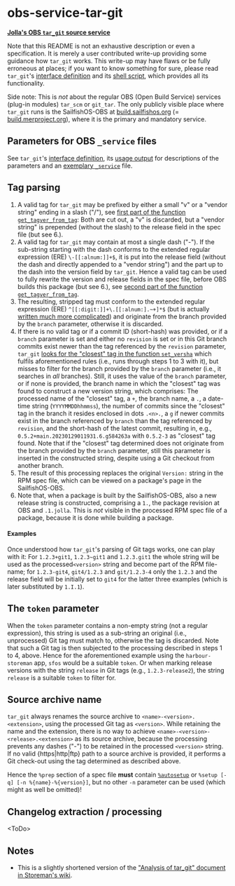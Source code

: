 # obs-service-tar-git
[**Jolla's OBS `tar_git` source service**](https://github.com/MeeGoIntegration/obs-service-tar-git)

Note that this README is not an exhaustive description or even a specification.  It is merely a user contributed write-up providing some guidance how `tar_git` works.  This write-up may have flaws or be fully erroneous at places; if you want to know something for sure, please read `tar_git`'s [interface definition](https://github.com/MeeGoIntegration/obs-service-tar-git/blob/master/tar_git.service) and its [shell script](https://github.com/MeeGoIntegration/obs-service-tar-git/blob/master/tar_git), which provides all its functionality.

Side note: This is *not* about the regular OBS (Open Build Service) services (plug-in modules) `tar_scm` or `git_tar`.  The only publicly visible place where `tar_git` runs is the SailfishOS-OBS at [build.sailfishos.org](https://build.sailfishos.org/) (= [build.merproject.org](https://build.merproject.org/)), where it is the primary and mandatory service.

## Parameters for OBS `_service` files
See `tar_git`'s [interface definition](https://github.com/MeeGoIntegration/obs-service-tar-git/blob/master/tar_git.service), its [usage output](https://github.com/MeeGoIntegration/obs-service-tar-git/blob/3affb34c2c1d0f565afec8761f451e67cf46661b/tar_git#L69-L83) for descriptions of the parameters and an [exemplary `_service`](https://build.merproject.org/package/view_file/sailfishos:chum:testing/harbour-storeman-installer/_service) file.

## Tag parsing
1. A valid tag for `tar_git` may be prefixed by either a small "v" or a "vendor string" ending in a slash ("/"), see [first part of the function `get_tagver_from_tag`](https://github.com/MeeGoIntegration/obs-service-tar-git/blob/3affb34c2c1d0f565afec8761f451e67cf46661b/tar_git#L376-L387): Both are cut out, a "v" is discarded, but a "vendor string" is prepended (without the slash) to the release field in the spec file (but see 6.).
2. A valid tag for `tar_git` may contain at most a single dash ("-").  If the sub-string starting with the dash conforms to the extended regular expression (ERE) `\-[[:alnum:]]+$`, it is put into the release field (without the dash and directly appended to a "vendor string") and the part up to the dash into the version field by `tar_git`.  Hence a valid tag can be used to fully rewrite the version and release fields in the spec file, before OBS builds this package (but see 6.), see [second part of the function `get_tagver_from_tag`](https://github.com/MeeGoIntegration/obs-service-tar-git/blob/3affb34c2c1d0f565afec8761f451e67cf46661b/tar_git#L389-L396).
3. The resulting, stripped tag must conform to the extended regular expression (ERE) `^[[:digit:]]+\.[[:alnum:].~+]*$` (but is actually [written much more complicated](https://github.com/MeeGoIntegration/obs-service-tar-git/blob/3affb34c2c1d0f565afec8761f451e67cf46661b/tar_git#L406)) and originate from the branch provided by the `branch` parameter, otherwise it is discarded.
4. If there is no valid tag or if a commit ID (short-hash) was provided, or if a `branch` parameter is set and either no `revision` is set or in this Git branch commits exist newer than the tag referenced by the `revision` parameter, `tar_git` [looks for the "closest" tag in the function `set_versha`](https://github.com/MeeGoIntegration/obs-service-tar-git/blob/3affb34c2c1d0f565afec8761f451e67cf46661b/tar_git#L931-L999) which fulfils aforementioned rules (i.e., runs through steps 1 to 3 with it), but misses to filter for the branch provided by the `branch` parameter (i.e., it searches in *all* branches).  Still, it uses the value of the `branch` parameter, or if none is provided, the branch name in which the "closest" tag was found to construct a new version string, which comprises: The processed name of the "closest" tag, a `+`, the branch name, a `.`, a date-time string (`YYYYMMDDhhmmss`), the number of commits since the "closest" tag in the branch it resides enclosed in dots `.<n>.`, a `g` if newer commits exist in the branch referenced by `branch` than the tag referenced by `revision`, and the short-hash of the latest commit, resulting in, e.g., `0.5.2+main.20230129011931.6.g584263a` with `0.5.2-3` as "closest" tag found.  Note that if the "closest" tag determined does not originate from the branch provided by the `branch` parameter, still this parameter is inserted in the constructed string, despite using a Git checkout from another branch.
5. The result of this processing replaces the original `Version:` string in the RPM spec file, which can be viewed on a package's page in the SailfishOS-OBS.
6. Note that, when a package is built by the SailfishOS-OBS, also a new release string is constructed, comprising a `1.`, the package revision at OBS and `.1.jolla`.  This is *not* visible in the processed RPM spec file of a package, because it is done while building a package.

#### Examples
Once understood how `tar_git`'s parsing of Git tags works, one can play with it: For `1.2.3+git1`, `1.2.3~git1` and `1.2.3.git1` the whole string will be used as the processed`<version>` string and become part of the RPM file-name; for `1.2.3-git4`, `git4/1.2.3`  and `git/1.2.3-4` only the `1.2.3` and the release field will be initially set to `git4` for the latter three examples (which is later substituted by `1.I.1`).

## The `token` parameter
When the `token` parameter contains a non-empty string (not a regular expression), this string is used as a sub-string an original (i.e., unprocessed) Git tag must match to, otherwise the tag is discarded.  Note that such a Git tag is then subjected to the processing described in steps 1 to 4, above.  Hence for the aforementioned example using the `harbour-storeman` app, `sfos` would be a suitable `token`.  Or when marking release versions with the string `release` in Git tags (e.g., `1.2.3-release2`), the string `release` is a suitable `token` to filter for.

## Source archive name
`tar_git` always renames the source archive to `<name>-<version>.<extension>`, using the processed Git tag as `<version>`.  While retaining the name and the extension, there is no way to achieve `<name>-<version>-<release>.<extension>` as its source archive, because the processing prevents any dashes ("-") to be retained in the processed `<version>` string.  If no valid {https|http|ftp} path to a source archive is provided, it performs a Git check-out using the tag determined as described above.

Hence the `%prep` section of a spec file **must** contain [`%autosetup`](https://rpm-software-management.github.io/rpm/manual/autosetup.html) or `%setup [-q] [-n %{name}-%{version}]`, but no other `-n` parameter can be used (which might as well be omitted)!

## Changelog extraction / processing
\<ToDo\>

## Notes
- This is a slightly shortened version of the ["Analysis of tar_git" document in Storeman's wiki](https://github.com/storeman-developers/harbour-storeman/wiki/Analysis-of-tar_git).
